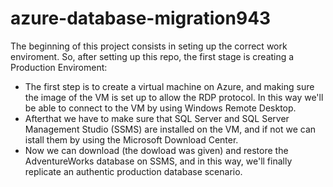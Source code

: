 # azure-database-migration943

The beginning of this project consists in seting up the correct work enviroment. So, after setting up this repo, the first stage is creating a Production Enviroment: 
- The first step is to create a virtual machine on Azure, and making sure the image of the VM is set up to allow the RDP protocol. In this way we'll be able to connect to the VM by using Windows Remote Desktop.
- Afterthat we have to make sure that SQL Server and SQL Server Management Studio (SSMS) are installed on the VM, and if not we can istall them by using the Microsoft Download Center.
- Now we can download (the dowload was given) and restore the AdventureWorks database on SSMS, and in this way, we'll finally replicate an authentic production database scenario.
